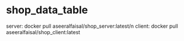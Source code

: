 # shop_data_table
server: docker pull aseeralfaisal/shop_server:latest/n
client: docker pull aseeralfaisal/shop_client:latest
